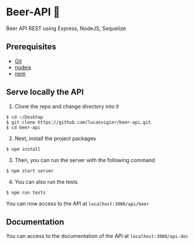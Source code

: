 # Beer-API 🍺
Beer API REST using Express, NodeJS, Sequelize

## Prerequisites 
- [Git](https://git-scm.com/book/en/v2/Getting-Started-Installing-Git)
- [nodejs](https://github.com/nodejs/node)
- [npm](https://github.com/npm)

## Serve locally the API

1. Clone the repo and change directory into it 
```
$ cd ~/Desktop
$ git clone https://github.com/lucasvigier/beer-api.git
$ cd beer-api
```

2. Next, install the project packages
```
$ npm install
```

3. Then, you can run the server with the following command
```
$ npm start server
```

4. You can also run the tests
```
$ npm run tests
```

You can now access to the API at `localhost:3000/api/beer`

## Documentation

You can access to the documentation of the API at `localhost:3000/api-doc`
